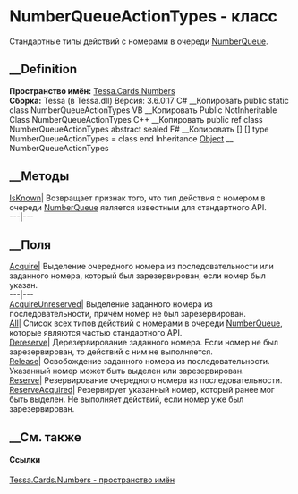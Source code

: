 # NumberQueueActionTypes - класс
Стандартные типы действий с номерами в очереди
[NumberQueue](T_Tessa_Cards_Numbers_NumberQueue.htm).
## __Definition
 **Пространство имён:** [Tessa.Cards.Numbers](N_Tessa_Cards_Numbers.htm)  
 **Сборка:** Tessa (в Tessa.dll) Версия: 3.6.0.17
C# __Копировать
     public static class NumberQueueActionTypes
VB __Копировать
     Public NotInheritable Class NumberQueueActionTypes
C++ __Копировать
     public ref class NumberQueueActionTypes abstract sealed
F# __Копировать
     [<AbstractClassAttribute>]
    [<SealedAttribute>]
    type NumberQueueActionTypes = class end
Inheritance
    [Object](https://learn.microsoft.com/dotnet/api/system.object) __ NumberQueueActionTypes
##  __Методы
[IsKnown](M_Tessa_Cards_Numbers_NumberQueueActionTypes_IsKnown.htm)|
Возвращает признак того, что тип действия с номером в очереди
[NumberQueue](T_Tessa_Cards_Numbers_NumberQueue.htm) является известным для
стандартного API.  
---|---  
## __Поля
[Acquire](F_Tessa_Cards_Numbers_NumberQueueActionTypes_Acquire.htm)|
Выделение очередного номера из последовательности или заданного номера,
который был зарезервирован, если номер был указан.  
---|---  
[AcquireUnreserved](F_Tessa_Cards_Numbers_NumberQueueActionTypes_AcquireUnreserved.htm)|
Выделение заданного номера из последовательности, причём номер не был
зарезервирован.  
[All](F_Tessa_Cards_Numbers_NumberQueueActionTypes_All.htm)|  Список всех
типов действий с номерами в очереди
[NumberQueue](T_Tessa_Cards_Numbers_NumberQueue.htm), которые являются частью
стандартного API.  
[Dereserve](F_Tessa_Cards_Numbers_NumberQueueActionTypes_Dereserve.htm)|
Дерезервирование заданного номера. Если номер не был зарезервирован, то
действий с ним не выполняется.  
[Release](F_Tessa_Cards_Numbers_NumberQueueActionTypes_Release.htm)|
Освобождение заданного номера из последовательности. Указанный номер может
быть выделен или зарезервирован.  
[Reserve](F_Tessa_Cards_Numbers_NumberQueueActionTypes_Reserve.htm)|
Резервирование очередного номера из последовательности.  
[ReserveAcquired](F_Tessa_Cards_Numbers_NumberQueueActionTypes_ReserveAcquired.htm)|
Резервирует указанный номер, который ранее мог быть выделен. Не выполняет
действий, если номер уже был зарезервирован.  
## __См. также
#### Ссылки
[Tessa.Cards.Numbers - пространство имён](N_Tessa_Cards_Numbers.htm)
